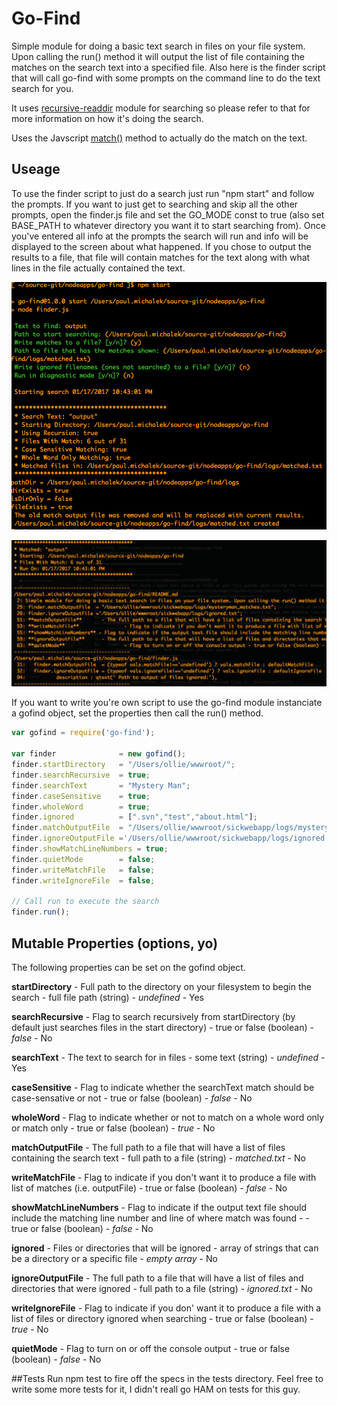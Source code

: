 # Go-Find
Simple module for doing a basic text search in files on your file system. Upon calling the run() method it will output the list of file containing the matches on the search text into a specified file. Also here is the finder script that will call go-find with some prompts on the command line to do the text search for you.

It uses [recursive-readdir](https://www.npmjs.com/package/recursive-readdir) module for searching so please refer to that for more information on how it's doing the search.

Uses the Javscript [match()](https://developer.mozilla.org/en-US/docs/Web/JavaScript/Reference/Global_Objects/String/match) method to actually do the match on the text.

## Useage
To use the finder script to just do a search just run "npm start" and follow the prompts. If you want to just get to searching and skip all the other prompts, open the finder.js file and set the GO_MODE const to true (also set BASE_PATH to whatever directory you want it to start searching from). Once you've entered all info at the prompts the search will run and info will be displayed to the screen about what happened. If you chose to output the results to a file, that file will contain matches for the text along with what lines in the file actually contained the text.

![screenshot](/screenshot-1.png)

![screenshot](/screenshot-2.png)

If you want to write you're own script to use the go-find module instanciate a gofind object, set the properties then call the run() method.

```javascript
var gofind = require('go-find');

var finder              = new gofind();
finder.startDirectory   = "/Users/ollie/wwwroot/";
finder.searchRecursive  = true;
finder.searchText       = "Mystery Man";
finder.caseSensitive    = true;
finder.wholeWord        = true;
finder.ignored          = [".svn","test","about.html"];
finder.matchOutputFile  = "/Users/ollie/wwwroot/sickwebapp/logs/mysteryman_matches.txt";
finder.ignoreOutputFile ='/Users/ollie/wwwroot/sickwebapp/logs/ignored.txt';
finder.showMatchLineNumbers = true;
finder.quietMode        = false;
finder.writeMatchFile   = false;
finder.writeIgnoreFile  = false;

// Call run to execute the search
finder.run();

```

## Mutable Properties (options, yo)
The following properties can be set on the gofind object.


**startDirectory** 		- Full path to the directory on your filesystem to begin the search - full file path (string) - _undefined_ - Yes

**searchRecursive** 	- Flag to search recursively from startDirectory (by default just searches files in the start directory) - true or false (boolean) - _false_ - No

**searchText** 			- The text to search for in files - some text (string) - _undefined_ - Yes

**caseSensitive** 		- Flag to indicate whether the searchText match should be case-sensative or not - true or false (boolean) - _false_ - No

**wholeWord** 			- Flag to indicate whether or not to match on a whole word only or match only - true or false (boolean) - _true_ - No

**matchOutputFile** 	- The full path to a file that will have a list of files containing the search text - full path to a file (string) - _matched.txt_ - No

**writeMatchFile** 		- Flag to indicate if you don't want it to produce a file with list of matches (i.e. outputFile) - true or false (boolean) - _false_ - No

**showMatchLineNumbers** - Flag to indicate if the output text file should include the matching line number and line of where match was found -  - true or false (boolean) - _false_ - No

**ignored** 			- Files or directories that will be ignored - array of strings that can be a directory or a specific file - _empty array_ - No

**ignoreOutputFile** 	- The full path to a file that will have a list of files and directories that were ignored - full path to a file (string) - _ignored.txt_ - No

**writeIgnoreFile** 	- Flag to indicate if you don' want it to produce a file with a list of files or directory ignored when searching - true or false (boolean) - _true_ - No

**quietMode** 			- Flag to turn on or off the console output - true or false (boolean) - _false_ - No

##Tests
Run npm test to fire off the specs in the tests directory. Feel free to write some more tests for it, I didn't reall go HAM on tests for this guy.
